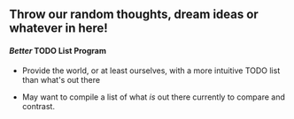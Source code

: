 ## Throw our random thoughts, dream ideas or whatever in here!


#### *Better* TODO List Program

- Provide the world, or at least ourselves, with a more intuitive TODO list than what's out there

- May want to compile a list of what *is* out there currently to compare and contrast.
